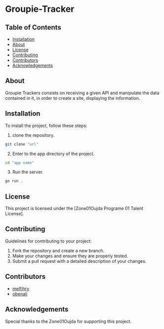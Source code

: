# Groupie-Tracker

## Table of Contents

- [Installation](#installation)
- [About](#About)
- [License](#license)
- [Contributing](#contributing)
- [Contributors](#contributors)
- [Acknowledgements](#acknowledgements)      
## About
Groupie Trackers consists on receiving a given API and manipulate the data contained in it, in order to create a site, displaying the information.
## Installation
To install the project, follow these steps:
1. clone the repository.
```bash
git clone "url"
```
2. Enter to the app directory of the project.
```bash
cd "app name"
```
3. Run the server.
```bash
go run .
```

## License
This project is licensed under the [Zone01Oujda Programe 01 Talent License].

## Contributing

Guidelines for contributing to your project:

1. Fork the repository and create a new branch.
2. Make your changes and ensure they are properly tested.
3. Submit a pull request with a detailed description of your changes.

## Contributors
- [melfihry](https://learn.zone01oujda.ma/git/melfihry)
- [obenali](https://learn.zone01oujda.ma/git/obenali)

## Acknowledgements

Special thanks to the  Zone01Oujda for supporting this project.

